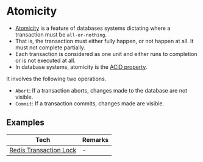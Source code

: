 
# Atomicity
- [Atomicity](https://www.geeksforgeeks.org/acid-properties-in-dbms/) is a feature of databases systems dictating where a transaction must be `all-or-nothing`.
- That is, the transaction must either fully happen, or not happen at all. It must not complete partially.
- Each transaction is considered as one unit and either runs to completion or is not executed at all.
- In database systems, atomicity is the [ACID property](ACIDPropertyTransaction.md).

It involves the following two operations.
- `Abort`: If a transaction aborts, changes made to the database are not visible.
- `Commit`: If a transaction commits, changes made are visible.

## Examples

| Tech                                 | Remarks |
|--------------------------------------|---------|
| [Redis Transaction Lock](../3_DatabaseComponents/In-Memory-Cache/Redis/Readme.md#atomicity---redis-transaction-lock) | -       |
